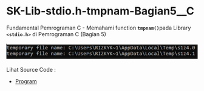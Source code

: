 # SK-Lib-stdio.h-tmpnam-Bagian5__C
Fundamental Pemrograman C - Memahami function <code><b>tmpnam()</b></code>pada Library <code><b>&lt;stdio.h></b></code> di Pemrograman C (Bagian 5)<br><br>
<img src="https://github.com/RizkyKhapidsyah/SK-Lib-stdio.h-tmpnam-Bagian5__C/blob/master/SK-Lib-stdio.h-tmpnam-Bagian5__C/result/001.PNG"><br><br>
Lihat Source Code : <br>
- <a href="https://github.com/RizkyKhapidsyah/SK-Lib-stdio.h-tmpnam-Bagian5__C/blob/master/SK-Lib-stdio.h-tmpnam-Bagian5__C/Source.c">Program</a>
